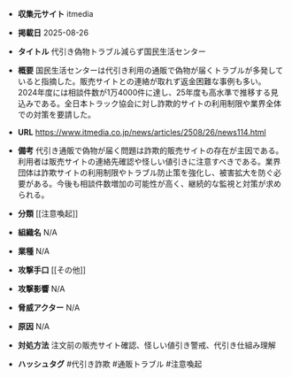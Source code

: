 - **収集元サイト**
itmedia

- **掲載日**
2025-08-26

- **タイトル**
代引き偽物トラブル減らず国民生活センター

- **概要**
国民生活センターは代引き利用の通販で偽物が届くトラブルが多発していると指摘した。販売サイトとの連絡が取れず返金困難な事例も多い。2024年度には相談件数が1万4000件に達し、25年度も高水準で推移する見込みである。全日本トラック協会に対し詐欺的サイトの利用制限や業界全体での対策を要請した。

- **URL**
https://www.itmedia.co.jp/news/articles/2508/26/news114.html

- **備考**
代引き通販で偽物が届く問題は詐欺的販売サイトの存在が主因である。利用者は販売サイトの連絡先確認や怪しい値引きに注意すべきである。業界団体は詐欺サイトの利用制限やトラブル防止策を強化し、被害拡大を防ぐ必要がある。今後も相談件数増加の可能性が高く、継続的な監視と対策が求められる。

- **分類**
[[注意喚起]]

- **組織名**
N/A

- **業種**
N/A

- **攻撃手口**
[[その他]]

- **攻撃影響**
N/A

- **脅威アクター**
N/A

- **原因**
N/A

- **対処方法**
注文前の販売サイト確認、怪しい値引き警戒、代引き仕組み理解

- **ハッシュタグ**
#代引き詐欺 #通販トラブル #注意喚起

